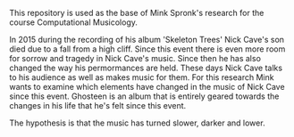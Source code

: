 This repository is used as the base of Mink Spronk's research for the course Computational Musicology. 

In 2015 during the recording of his album 'Skeleton Trees' Nick Cave's son died due to a fall from a high cliff. Since this event there is even more room for sorrow and tragedy in Nick Cave's music. Since then he has also changed the way his permormances are held. These days Nick Cave talks to his audience as well as makes music for them. 
For this research Mink wants to examine which elements have changed in the music of Nick Cave since this event. Ghosteen is an album that is entirely geared towards the changes in his life that he's felt since this event. 

The hypothesis is that the music has turned slower, darker and lower.
